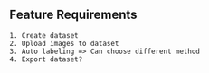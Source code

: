 ## Feature Requirements
    1. Create dataset
	2. Upload images to dataset
	3. Auto labeling => Can choose different method
	4. Export dataset?